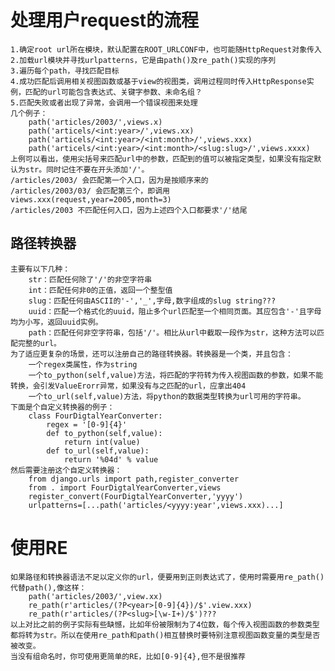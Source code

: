 # 处理用户request的流程
    1.确定root url所在模块，默认配置在ROOT_URLCONF中，也可能随HttpRequest对象传入
    2.加载url模块并寻找urlpatterns，它是由path()及re_path()实现的序列
    3.遍历每个path，寻找匹配目标
    4.成功匹配后调用相关视图函数或基于view的视图类，调用过程同时传入HttpResponse实例，匹配的url可能包含表达式、关键字参数、未命名组？
    5.匹配失败或者出现了异常，会调用一个错误视图来处理
    几个例子：
        path('articles/2003/',views.x)
        path('articels/<int:year>/',views.xx)
        path('articels/<int:year>/<int:month>/',views.xxx)
        path('articels/<int:year>/<int:month>/<slug:slug>/',views.xxxx)
    上例可以看出，使用尖括号来匹配url中的参数，匹配到的值可以被指定类型，如果没有指定默认为str。同时记住不要在开头添加'/'。
    /articles/2003/ 会匹配第一个入口，因为是按顺序来的
    /articles/2003/03/ 会匹配第三个，即调用views.xxx(request,year=2005,month=3)
    /articles/2003 不匹配任何入口，因为上述四个入口都要求'/'结尾
## 路径转换器
    主要有以下几种：
        str：匹配任何除了'/'的非空字符串
        int：匹配任何非0的正值，返回一个整型值
        slug：匹配任何由ASCII的'-','_',字母,数字组成的slug string???
        uuid：匹配一个格式化的uuid，阻止多个url匹配至一个相同页面。其应包含'-'且字母均为小写，返回uuid实例。
        path：匹配任何非空字符串，包括'/'。相比从url中截取一段作为str，这种方法可以匹配完整的url。
    为了适应更复杂的场景，还可以注册自己的路径转换器。转换器是一个类，并且包含：
        一个regex类属性，作为string
        一个to_python(self,value)方法，将匹配的字符转为传入视图函数的参数，如果不能转换，会引发ValueErorr异常，如果没有与之匹配的url，应拿出404
        一个to_url(self,value)方法，将python的数据类型转换为url可用的字符串。
    下面是个自定义转换器的例子：
        class FourDigtalYearConverter:
            regex = '[0-9]{4}'
            def to_python(self,value):
                return int(value)
            def to_url(self,value):
                return '%04d' % value
    然后需要注册这个自定义转换器：
        from django.urls import path,register_converter
        from . import FourDigtalYearConverter,views
        register_convert(FourDigtalYearConverter,'yyyy')
        urlpatterns=[...path('articles/<yyyy:year',views.xxx)...]
# 使用RE
    如果路径和转换器语法不足以定义你的url，便要用到正则表达式了，使用时需要用re_path()代替path(),像这样：
        path('articles/2003/',view.xx)
        re_path(r'articles/(?P<year>[0-9]{4})/$'.view.xxx)
        re_path(r'articles/(?P<slug>[\w-I+)/$')???
    以上对比之前的例子实际有些缺憾，比如年份被限制为了4位数，每个传入视图函数的参数类型都将转为str。所以在使用re_path和path()相互替换时要特别注意视图函数变量的类型是否被改变。
    当没有组命名时，你可使用更简单的RE，比如[0-9]{4},但不是很推荐